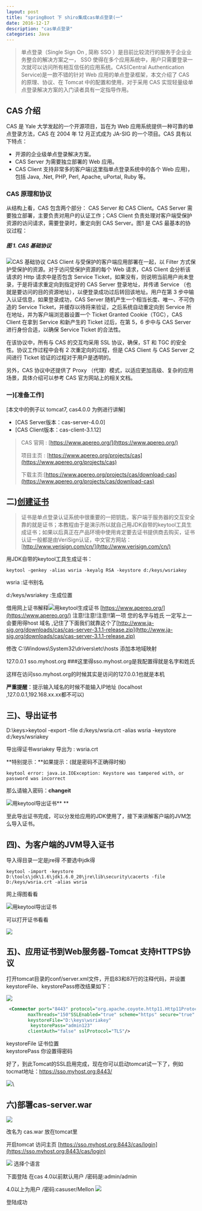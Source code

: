 ```yaml
---
layout: post
title: "springBoot 下 shiro集成cas单点登录(一"
date: 2016-12-17
description: "cas单点登录"
categories: Java 
--- 
```


>  单点登录（Single Sign On , 简称 SSO ）是目前比较流行的服务于企业业务整合的解决方案之一， SSO 使得在多个应用系统中，用户只需要登录一次就可以访问所有相互信任的应用系统。CAS(Central Authentication Service)是一款不错的针对 Web 应用的单点登录框架，本文介绍了 CAS 的原理、协议、在 Tomcat 中的配置和使用，对于采用 CAS 实现轻量级单点登录解决方案的入门读者具有一定指导作用。

## CAS 介绍

CAS 是 Yale 大学发起的一个开源项目，旨在为 Web 应用系统提供一种可靠的单点登录方法，CAS 在 2004 年 12 月正式成为 JA-SIG 的一个项目。CAS 具有以下特点：

- 开源的企业级单点登录解决方案。
- CAS Server 为需要独立部署的 Web 应用。
- CAS Client 支持非常多的客户端(这里指单点登录系统中的各个 Web 应用)，包括 Java, .Net, PHP, Perl, Apache, uPortal, Ruby 等。

### CAS 原理和协议

从结构上看，CAS 包含两个部分： CAS Server 和 CAS Client。CAS Server 需要独立部署，主要负责对用户的认证工作；CAS Client 负责处理对客户端受保护资源的访问请求，需要登录时，重定向到 CAS Server。图1 是 CAS 最基本的协议过程：

##### 图 1. CAS 基础协议
![CAS 基础协议](http://4315e09a.wiz03.com/share/resources/0d05ee77-f6f9-4d9a-91b0-0fda65647310/index_files/0.0828712994698435.png)
CAS Client 与受保护的客户端应用部署在一起，以 Filter 方式保护受保护的资源。对于访问受保护资源的每个 Web 请求，CAS Client 会分析该请求的 Http 请求中是否包含 Service Ticket，如果没有，则说明当前用户尚未登录，于是将请求重定向到指定好的 CAS Server 登录地址，并传递 Service （也就是要访问的目的资源地址），以便登录成功过后转回该地址。用户在第 3 步中输入认证信息，如果登录成功，CAS Server 随机产生一个相当长度、唯一、不可伪造的 Service Ticket，并缓存以待将来验证，之后系统自动重定向到 Service 所在地址，并为客户端浏览器设置一个 Ticket Granted Cookie（TGC），CAS Client 在拿到 Service 和新产生的 Ticket 过后，在第 5，6 步中与 CAS Server 进行身份合适，以确保 Service Ticket 的合法性。

在该协议中，所有与 CAS 的交互均采用 SSL 协议，确保，ST 和 TGC 的安全性。协议工作过程中会有 2 次重定向的过程，但是 CAS Client 与 CAS Server 之间进行 Ticket 验证的过程对于用户是透明的。

另外，CAS 协议中还提供了 Proxy （代理）模式，以适应更加高级、复杂的应用场景，具体介绍可以参考 CAS 官方网站上的相关文档。

### 一)[准备工作]

[本文中的例子以 tomcat7, cas4.0.0 为例进行讲解]

- [CAS Server版本：cas-server-4.0.0]
- [CAS Client版本：cas-client-3.1.12]

>  CAS 官网 : [https://www.apereo.org/](https://www.apereo.org/)
> 
> 
> 
> 
> 
> 项目主页 : [https://www.apereo.org/projects/cas](https://www.apereo.org/projects/cas)
> 
> 
> 
> 
> 
> 下载主页:[https://www.apereo.org/projects/cas/download-cas](https://www.apereo.org/projects/cas/download-cas)

## 二)[创建证书](http://www.ibm.com/developerworks/cn/opensource/os-cn-cas/index.html)

>  证书是单点登录认证系统中很重要的一把钥匙，客户端于服务器的交互安全靠的就是证书；本教程由于是演示所以就自己用JDK自带的keytool工具生成证书；如果以后真正在产品环境中使用肯定要去证书提供商去购买，证书认证一般都是由VeriSign认证，中文官方网站：[http://www.verisign.com/cn/](http://www.verisign.com/cn/)

用JDK自带的keytool工具生成证书：

    

    
    keytool -genkey -alias wsria -keyalg RSA -keystore d:/keys/wsriakey
    
    

wsria :证书别名

d:/keys/wsriakey :生成位置

借用网上证书解释![用keytool生成证书](http://4315e09a.wiz03.com/share/resources/0d05ee77-f6f9-4d9a-91b0-0fda65647310/index_files/0.42969394382089376.png)
[https://www.apereo.org/](https://www.apereo.org/)
注意!注意!注意!!第一项 您的名字与姓氏 一定写上一会要用得host 域名 ,记住了下面我们就靠这个了[http://www.ja-sig.org/downloads/cas/cas-server-3.1.1-release.zip](http://www.ja-sig.org/downloads/cas/cas-server-3.1.1-release.zip)

 

修改  C:\Windows\System32\drivers\etc\hosts  添加本地域映射

127.0.0.1    sso.myhost.org  ###这里得sso.myhost.org是我配置得就是名字和姓氏

这样在访问sso.myhost.org的时候其实是访问的127.0.0.1也就是本机

**严重提醒**：提示输入域名的时候不能输入IP地址 (localhost ,127.0.0.1,192.168.xx.xx都不可以)

## 三)、导出证书

D:\keys>keytool -export -file d:/keys/wsria.crt -alias wsria -keystore d:/keys/wsriakey

导出得证书wsriakey 导出为  : wsria.crt

**特别提示：**如果提示：(就是密码不正确得时候)

    keytool error: java.io.IOException: Keystore was tampered with, or password was incorrect

那么请输入密码：**changeit**

![用keytool导出证书](http://4315e09a.wiz03.com/share/resources/0d05ee77-f6f9-4d9a-91b0-0fda65647310/index_files/0.28842349094338715.png)**
**

至此导出证书完成，可以分发给应用的JDK使用了，接下来讲解客户端的JVM怎么导入证书。

## 四)、为客户端的JVM导入证书

导入得目录一定是jre得 不要选中jdk得

    keytool -import -keystore D:\tools\jdk\1.6\jdk1.6.0_20\jre\lib\security\cacerts -file D:/keys/wsria.crt -alias wsria

网上得图看看

![用keytool导出证书](http://4315e09a.wiz03.com/share/resources/0d05ee77-f6f9-4d9a-91b0-0fda65647310/index_files/0.36022721068002284.png)

可以打开证书看看

![](http://4315e09a.wiz03.com/share/resources/0d05ee77-f6f9-4d9a-91b0-0fda65647310/index_files/10fef397-ffff-4d70-af73-2edcd1baa5fa.png)

 

## 五)、应用证书到Web服务器-Tomcat 支持HTTPS协议

打开tomcat目录的conf/server.xml文件，开启83和87行的注释代码，并设置keystoreFile、keystorePass修改结果如下：

![](http://4315e09a.wiz03.com/share/resources/0d05ee77-f6f9-4d9a-91b0-0fda65647310/index_files/7249c743-cb92-4d73-840e-4de653787198.png)
 

``` xml   
 <Connector port="8443" protocol="org.apache.coyote.http11.Http11Protocol"
        maxThreads="150"SSLEnabled="true" scheme="https" secure="true"
	    keystoreFile="D:\keys\wsriakey"
		 keystorePass="admin123"
        clientAuth="false" sslProtocol="TLS"/>
```    


keystoreFile 证书位置  
keystorePass 你设置得密码

好了，到此Tomcat的SSL启用完成，现在你可以启动tomcat试一下了，例如tocmat地址：https://sso.myhost.org:8443/ 

![](http://4315e09a.wiz03.com/share/resources/0d05ee77-f6f9-4d9a-91b0-0fda65647310/index_files/e65441b1-1003-4134-b801-890755faf255.png)\

## 六)部署cas-server.war

[![](http://4315e09a.wiz03.com/share/resources/0d05ee77-f6f9-4d9a-91b0-0fda65647310/index_files/30536618.png)](![](/share/resources/0d05ee77-f6f9-4d9a-91b0-0fda65647310/index_files/30536618.png))

改名为 cas.war 放在tomcat里

开启tomcat  访问主页  [https://sso.myhost.org:8443/cas/login](https://sso.myhost.org:8443/cas/login)

![](http://4315e09a.wiz03.com/share/resources/0d05ee77-f6f9-4d9a-91b0-0fda65647310/index_files/ee95ce5a-2e24-40ba-b5d5-16a6866bc039.png)
 选择个语言

下面登陆  在cas 4.0以前默认用户 /密码是:admin/admin

4.0以上为用户 /密码:casuser/Mellon
![](http://4315e09a.wiz03.com/share/resources/0d05ee77-f6f9-4d9a-91b0-0fda65647310/index_files/8c9cc266-7740-4720-9b37-d0ce11097cdd.png)

登陆成功